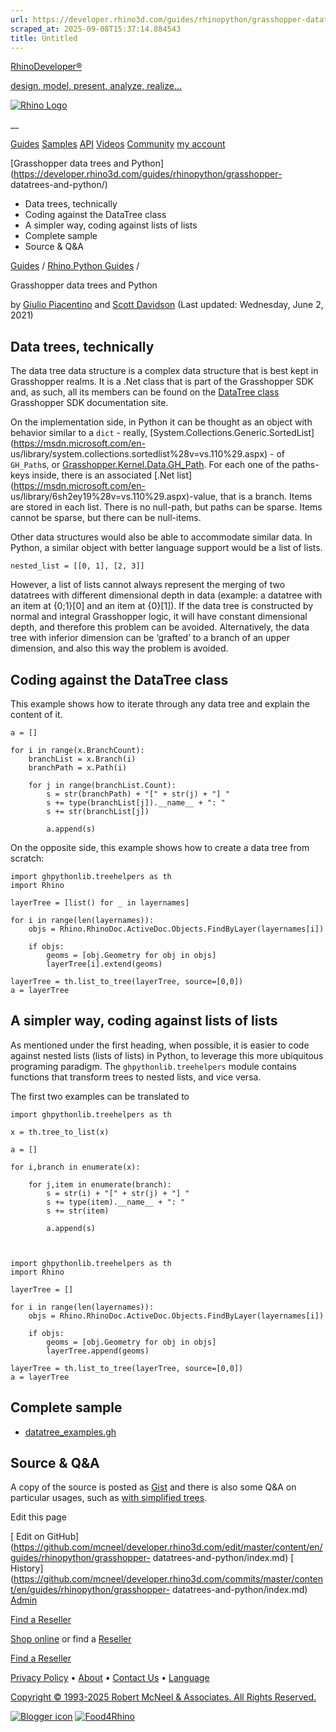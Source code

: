 ```yaml
---
url: https://developer.rhino3d.com/guides/rhinopython/grasshopper-datatrees-and-python/
scraped_at: 2025-09-08T15:37:14.884543
title: Untitled
---
```


[RhinoDeveloper®](/)

[design, model, present, analyze, realize...](/)

[![Rhino Logo](https://developer.rhino3d.com/images/rhinodevlogo.png)](/)

__

[Guides](https://developer.rhino3d.com/guides)
[Samples](https://developer.rhino3d.com/samples)
[API](https://developer.rhino3d.com/api)
[Videos](https://developer.rhino3d.com/videos)
[Community](https://discourse.mcneel.com/c/rhino-developer) [my account
](https://www.rhino3d.com/my-account/ "Manage your account, licenses, and
teams")

[Grasshopper data trees and
Python](https://developer.rhino3d.com/guides/rhinopython/grasshopper-
datatrees-and-python/)

  * Data trees, technically
  * Coding against the DataTree class
  * A simpler way, coding against lists of lists
  * Complete sample
  * Source & Q&A

[Guides](https://developer.rhino3d.com/en/guides/) / [Rhino.Python
Guides](https://developer.rhino3d.com/en/guides/rhinopython/) /

Grasshopper data trees and Python

by [Giulio Piacentino](https://discourse.mcneel.com/u/piac/) and [Scott
Davidson](https://discourse.mcneel.com/u/scottd/) (Last updated: Wednesday,
June 2, 2021)

## Data trees, technically

The data tree data structure is a complex data structure that is best kept in
Grasshopper realms. It is a .Net class that is part of the Grasshopper SDK
and, as such, all its members can be found on the [DataTree
class](http://developer.rhino3d.com/api/grasshopper/html/T_Grasshopper_DataTree_1.htm)
Grasshopper SDK documentation site.

On the implementation side, in Python it can be thought as an object with
behavior similar to a `dict` \- really,
[System.Collections.Generic.SortedList](https://msdn.microsoft.com/en-
us/library/system.collections.sortedlist%28v=vs.110%29.aspx) \- of `GH_Path`s,
or
[Grasshopper.Kernel.Data.GH_Path](http://developer.rhino3d.com/api/grasshopper/html/T_Grasshopper_Kernel_Data_GH_Path.htm).
For each one of the paths-keys inside, there is an associated [.Net
list](https://msdn.microsoft.com/en-
us/library/6sh2ey19%28v=vs.110%29.aspx)-value, that is a branch. Items are
stored in each list. There is no null-path, but paths can be sparse. Items
cannot be sparse, but there can be null-items.

Other data structures would also be able to accommodate similar data. In
Python, a similar object with better language support would be a list of
lists.

    
    
    nested_list = [[0, 1], [2, 3]]
    

However, a list of lists cannot always represent the merging of two datatrees
with different dimensional depth in data (example: a datatree with an item at
{0;1}[0] and an item at {0}[1]). If the data tree is constructed by normal and
integral Grasshopper logic, it will have constant dimensional depth, and
therefore this problem can be avoided. Alternatively, the data tree with
inferior dimension can be ‘grafted’ to a branch of an upper dimension, and
also this way the problem is avoided.

## Coding against the DataTree class

This example shows how to iterate through any data tree and explain the
content of it.

    
    
    a = []
    
    for i in range(x.BranchCount):
        branchList = x.Branch(i)
        branchPath = x.Path(i)
        
        for j in range(branchList.Count):
            s = str(branchPath) + "[" + str(j) + "] "
            s += type(branchList[j]).__name__ + ": "
            s += str(branchList[j])
            
            a.append(s)
    

On the opposite side, this example shows how to create a data tree from
scratch:

    
    
    import ghpythonlib.treehelpers as th
    import Rhino
    
    layerTree = [list() for _ in layernames]
    
    for i in range(len(layernames)):
        objs = Rhino.RhinoDoc.ActiveDoc.Objects.FindByLayer(layernames[i])
        
        if objs:
            geoms = [obj.Geometry for obj in objs]
            layerTree[i].extend(geoms)
    
    layerTree = th.list_to_tree(layerTree, source=[0,0])
    a = layerTree
    

## A simpler way, coding against lists of lists

As mentioned under the first heading, when possible, it is easier to code
against nested lists (lists of lists) in Python, to leverage this more
ubiquitous programing paradigm. The `ghpythonlib.treehelpers` module contains
functions that transform trees to nested lists, and vice versa.

The first two examples can be translated to

    
    
    import ghpythonlib.treehelpers as th
    
    x = th.tree_to_list(x)
    
    a = []
    
    for i,branch in enumerate(x):
        
        for j,item in enumerate(branch):
            s = str(i) + "[" + str(j) + "] "
            s += type(item).__name__ + ": "
            s += str(item)
            
            a.append(s)
    
    
    
    import ghpythonlib.treehelpers as th
    import Rhino
    
    layerTree = []
    
    for i in range(len(layernames)):
        objs = Rhino.RhinoDoc.ActiveDoc.Objects.FindByLayer(layernames[i])
        
        if objs:
            geoms = [obj.Geometry for obj in objs]
            layerTree.append(geoms)
    
    layerTree = th.list_to_tree(layerTree, source=[0,0])
    a = layerTree
    

## Complete sample

  * [datatree_examples.gh](https://developer.rhino3d.com/files/datatree_examples.gh)

## Source & Q&A

A copy of the source is posted as
[Gist](https://gist.github.com/piac/ef91ac83cb5ee92a1294) and there is also
some Q&A on particular usages, such as [with simplified
trees](https://gist.github.com/piac/ef91ac83cb5ee92a1294#gistcomment-3763417).

Edit this page

[ Edit on
GitHub](https://github.com/mcneel/developer.rhino3d.com/edit/master/content/en/guides/rhinopython/grasshopper-
datatrees-and-python/index.md) [
History](https://github.com/mcneel/developer.rhino3d.com/commits/master/content/en/guides/rhinopython/grasshopper-
datatrees-and-python/index.md) [ Admin](https://developer.rhino3d.com/admin)

[Find a Reseller](https://www.rhino3d.com/sales)

[Shop online](https://www.rhino3d.com/store) or find a
[Reseller](https://www.rhino3d.com/sales)

[Find a Reseller](https://www.rhino3d.com/sales)

[Privacy Policy](https://www.rhino3d.com/privacy) •
[About](https://www.rhino3d.com/mcneel/about) • [Contact
Us](https://www.rhino3d.com/mcneel/contact) • [
Language](https://www.rhino3d.com/language "Change to a different region or
language")

[Copyright © 1993-2025 Robert McNeel & Associates. All Rights
Reserved.](https://www.rhino3d.com/mcneel/about)

[](https://www.facebook.com/McNeelRhinoceros/)
[](https://twitter.com/bobmcneel) [](https://www.linkedin.com/groups/75313/)
[](https://www.youtube.com/user/RhinoGuide/videos) [](https://vimeo.com/rhino)
[![Blogger
icon](https://developer.rhino3d.com/images/blogger.svg)](http://blog.rhino3d.com/)
[![Food4Rhino](https://developer.rhino3d.com/images/f4r_icon_01.svg)](https://www.food4rhino.com)

